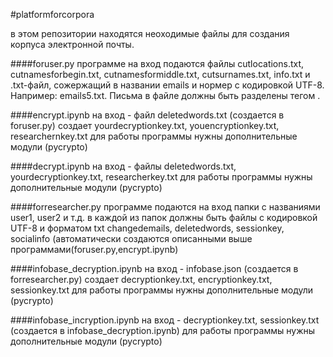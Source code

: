 #platformforcorpora
<p>в этом репозитории находятся неоходимые файлы для создания корпуса электронной почты.</p>

####foruser.py
программе на вход подаются файлы cutlocations.txt, cutnamesforbegin.txt, cutnamesformiddle.txt, cutsurnames.txt, info.txt и .txt-файл, сожержащий в названии emails и нормер c кодировкой UTF-8. Например: emails5.txt. Письма в файле должны быть разделены тегом <END>.

####encrypt.ipynb
на вход - файл deletedwords.txt (создается в foruser.py)
создает yourdecryptionkey.txt, youencryptionkey.txt, researchernkey.txt
для работы программы нужны дополнительные модули (pycrypto)

####decrypt.ipynb
на вход - файлы deletedwords.txt, yourdecryptionkey.txt, researcherkey.txt
для работы программы нужны дополнительные модули (pycrypto)


####forresearcher.py
программе подаются на вход папки с названиями user1, user2 и т.д. в каждой из папок должны быть файлы с кодировкой UTF-8 и форматом txt changedemails, deletedwords, sessionkey, socialinfo (автоматически создаются описанными выше программами(foruser.py,encrypt.ipynb)

####infobase_decryption.ipynb
на вход - infobase.json (создается в forresearcher.py)
создает decryptionkey.txt, encryptionkey.txt, sessionkey.txt
для работы программы нужны дополнительные модули (pycrypto)

####infobase_incryption.ipynb
на вход - decryptionkey.txt, sessionkey.txt (создается в infobase_decryption.ipynb)
для работы программы нужны дополнительные модули (pycrypto)
